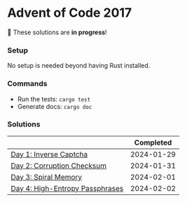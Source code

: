 # Advent of Code 2017

📝 These solutions are **in progress**!


### Setup

No setup is needed beyond having Rust installed.


### Commands

* Run the tests: `cargo test`
* Generate docs: `cargo doc`


### Solutions

&nbsp;                                                      | Completed
----------------------------------------------------------- | :--------:
[Day 1: Inverse Captcha](src/day01)                         | 2024-01-29
[Day 2: Corruption Checksum](src/day02)                     | 2024-01-31
[Day 3: Spiral Memory](src/day03)                           | 2024-02-01
[Day 4: High-Entropy Passphrases](src/day04)                | 2024-02-02
